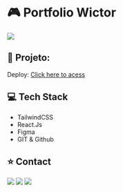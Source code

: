 # 🎮 Portfolio Wictor

<a href="https://wictor.vercel.app/"> <img src="./readme.png"></a>

## 🔗 Projeto:

Deploy: [Click here to acess](https://wictor.vercel.app/)

## 💻 Tech Stack

- TailwindCSS
- React.Js
- Figma
- GIT & Github

## ⭐ Contact

<div align="start"> 
  <a href="https://instagram.com/wictor_luciano" target="_blank"><img src="https://img.shields.io/badge/-Instagram-%23E4405F?style=for-the-badge&logo=instagram&logoColor=white" target="_blank"></a>
  <a href = "mailto:wluciano01@gmail.com"><img src="https://img.shields.io/badge/-Gmail-%23333?style=for-the-badge&logo=gmail&logoColor=white" target="_blank"></a>
  <a href="https://www.linkedin.com/in/wictorluciano" target="_blank"><img src="https://img.shields.io/badge/-LinkedIn-%230077B5?style=for-the-badge&logo=linkedin&logoColor=white" target="_blank"></a> 
</div>

